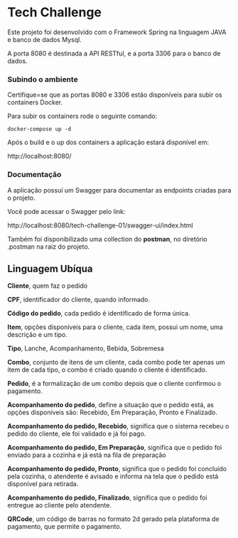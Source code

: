# Tech Challenge

Este projeto foi desenvolvido com o Framework Spring na linguagem JAVA e banco de dados Mysql.

A porta 8080 é destinada a API RESTful, e a porta 3306 para o banco de dados.

### Subindo o ambiente

Certifique=se que as portas 8080 e 3306 estão disponíveis para subir os containers Docker.

Para subir os containers rode o seguinte comando:

``` docker-compose up -d ```

Após o build e o up dos containers a aplicação estará disponível em:

http://localhost:8080/

### Documentação

A aplicação possuí um Swagger para documentar as endpoints criadas para o projeto.

Você pode acessar o Swagger pelo link:

http://localhost:8080/tech-challenge-01/swagger-ui/index.html

Também foi disponibilizado uma collection do **postman**, no diretório .postman na raiz do projeto.


## Linguagem Ubíqua

**Cliente**, quem faz o pedido

**CPF**, identificador do cliente, quando informado.

**Código do pedido**, cada pedido é identificado de forma única.

**Item**, opções disponíveis para o cliente, cada item, possui um nome, uma descrição e um tipo.

**Tipo**, Lanche, Acompanhamento, Bebida, Sobremesa

**Combo**, conjunto de itens de um cliente, cada combo pode ter apenas um item de cada tipo, o combo é criado quando o cliente é identificado.

**Pedido**, é a formalização de um combo depois que o cliente confirmou o pagamento.

**Acompanhamento do pedido**, define a situação que o pedido está, as opções disponíveis são: Recebido, Em Preparação, Pronto e Finalizado.

**Acompanhamento do pedido, Recebido**, significa que o sistema recebeu o pedido do cliente, ele foi validado e já foi pago.

**Acompanhamento do pedido, Em Preparação**, significa que o pedido foi enviado para a cozinha e já está na fila de preparação

**Acompanhamento do pedido, Pronto**, significa que o pedido foi concluído pela cozinha, o atendente é avisado e informa na tela que o pedido está disponível para retirada.

**Acompanhamento do pedido, Finalizado**, significa que o pedido foi entregue ao cliente pelo atendente.

**QRCode**, um código de barras no formato 2d gerado pela plataforma de pagamento, que permite o pagamento.

